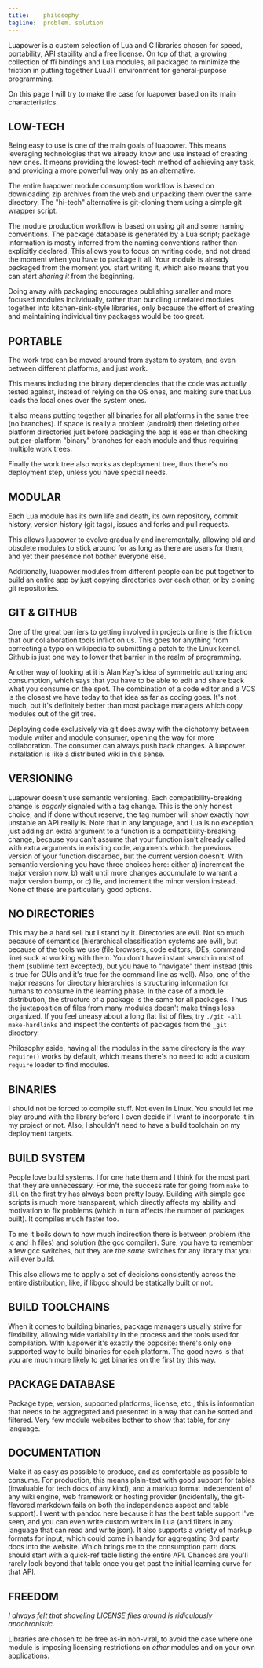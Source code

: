 ```yaml
---
title:    philosophy
tagline:  problem. solution
---
```


Luapower is a custom selection of Lua and C libraries chosen for speed,
portability, API stability and a free license. On top of that, a growing
collection of ffi bindings and Lua modules, all packaged to minimize the
friction in putting together LuaJIT environment for general-purpose
programming.

On this page I will try to make the case for luapower based on its main
characteristics.

## LOW-TECH

Being easy to use is one of the main goals of luapower. This means leveraging
technologies that we already know and use instead of creating new ones.
It means providing the lowest-tech method of achieving any task, and
providing a more powerful way only as an alternative.

The entire luapower module consumption workflow is based on downloading
zip archives from the web and unpacking them over the same directory.
The "hi-tech" alternative is git-cloning them using a simple git wrapper
script.

The module production workflow is based on using git and some naming
conventions. The package database is generated by a Lua script; package
information is mostly inferred from the naming conventions rather than
explicitly declared. This allows you to focus on writing code, and not dread
the moment when you have to package it all. Your module is already packaged
from the moment you start writing it, which also means that you can start
_sharing it_ from the beginning.

Doing away with packaging encourages publishing smaller and more focused
modules individually, rather than bundling unrelated modules together into
kitchen-sink-style libraries, only because the effort of creating and
maintaining individual tiny packages would be too great.

## PORTABLE

The work tree can be moved around from system to system, and even between
different platforms, and just work.

This means including the binary dependencies that the code was actually
tested against, instead of relying on the OS ones, and making sure that Lua
loads the local ones over the system ones.

It also means putting together all binaries for all platforms in the same
tree (no branches). If space is really a problem (android) then deleting
other platform directories just before packaging the app is easier than
checking out per-platform "binary" branches for each module and thus
requiring multiple work trees.

Finally the work tree also works as deployment tree, thus there's no
deployment step, unless you have special needs.

## MODULAR

Each Lua module has its own life and death, its own repository, commit
history, version history (git tags), issues and forks and pull requests.

This allows luapower to evolve gradually and incrementally, allowing old and
obsolete modules to stick around for as long as there are users for them,
and yet their presence not bother everyone else.

Additionally, luapower modules from different people can be put together to
build an entire app by just copying directories over each other, or by
cloning git repositories.

## GIT & GITHUB

One of the great barriers to getting involved in projects online is the
friction that our collaboration tools inflict on us. This goes for anything
from correcting a typo on wikipedia to submitting a patch to the Linux kernel.
Github is just one way to lower that barrier in the realm of programming.

Another way of looking at it is Alan Kay's idea of symmetric authoring
and consumption, which says that you have to be able to edit and share back
what you consume on the spot. The combination of a code editor and a VCS
is the closest we have today to that idea as far as coding goes.
It's not much, but it's definitely better than most package managers
which copy modules out of the git tree.

Deploying code exclusively via git does away with the dichotomy between
module writer and module consumer, opening the way for more collaboration.
The consumer can always push back changes. A luapower installation is like
a distributed wiki in this sense.

## VERSIONING

Luapower doesn't use semantic versioning. Each compatibility-breaking change
is _eagerly_ signaled with a tag change. This is the only honest choice,
and if done without reserve, the tag number will show exactly how unstable
an API really is. Note that in any language, and Lua is no exception,
just adding an extra argument to a function is a compatibility-breaking
change, because you can't assume that your function isn't already called
with extra arguments in existing code, arguments which the previous version
of your function discarded, but the current version doesn't.
With semantic versioning you have three choices here: either
a) increment the major version now, b) wait until more changes
accumulate to warrant a major version bump, or c) lie, and increment
the minor version instead. None of these are particularly good options.

## NO DIRECTORIES

This may be a hard sell but I stand by it. Directories are evil. Not so
much because of semantics (hierarchical classification systems are evil),
but because of the tools we use (file browsers, code editors, IDEs, command
line) suck at working with them. You don't have instant search in most of them
(sublime text excepted), but you have to "navigate" them instead (this is
true for GUIs and it's true for the command line as well). Also, one of the
major reasons for directory hierarchies is structuring information for humans
to consume in the learning phase. In the case of a module distribution, the
structure of a package is the same for all packages. Thus the juxtaposition
of files from many modules doesn't make things less organized. If you feel
uneasy about a long flat list of files, try `./git -all make-hardlinks`
and inspect the contents of packages from the `_git` directory.

Philosophy aside, having all the modules in the same directory is the way
`require()` works by default, which means there's no need to add a custom
`require` loader to find modules.

## BINARIES

I should not be forced to compile stuff. Not even in Linux. You should let me
play around with the library before I even decide if I want to incorporate it
in my project or not. Also, I shouldn't need to have a build toolchain on
my deployment targets.

## BUILD SYSTEM

People love build systems. I for one hate them and I think for the most part
that they are unnecessary. For me, the success rate for going from
`make` to `dll` on the first try has always been pretty lousy.
Building with simple gcc scripts is much more transparent,
which directly affects my ability and motivation to fix problems (which in
turn affects the number of packages built). It compiles much faster too.

To me it boils down to how much indirection there is between problem
(the .c and .h files) and solution (the gcc compiler). Sure, you have to
remember a few gcc switches, but they are _the same_ switches for any library
that you will ever build.

This also allows me to apply a set of decisions consistently across the
entire distribution, like, if libgcc should be statically built or not.

## BUILD TOOLCHAINS

When it comes to building binaries, package managers usually strive for
flexibility, allowing wide variability in the process and the tools
used for compilation. With luapower it's exactly the opposite:
there's only one supported way to build binaries for each platform.
The good news is that you are much more likely to get binaries
on the first try this way.

## PACKAGE DATABASE

Package type, version, supported platforms, license, etc., this is
information that needs to be aggregated and presented in a way that can be
sorted and filtered. Very few module websites bother to show that table,
for any language.

## DOCUMENTATION

Make it as easy as possible to produce, and as comfortable as possible to
consume. For production, this means plain-text with good support for tables
(invaluable for tech docs of any kind), and a markup format independent of
any wiki engine, web framework or hosting provider (incidentally, the
git-flavored markdown fails on both the independence aspect and table
support). I went with pandoc here because it has the best table support
I've seen, and you can even write custom writers in Lua (and filters in any
language that can read and write json). It also supports a variety of markup
formats for input, which could come in handy for aggregating 3rd party docs
into the website. Which brings me to the consumption part: docs should start
with a quick-ref table listing the entire API. Chances are you'll rarely look
beyond that table once you get past the initial learning curve for that API.

## FREEDOM

_I always felt that shoveling LICENSE files around is ridiculously
anachronistic._

Libraries are chosen to be free as-in non-viral, to avoid the case
where one module is imposing licensing restrictions on _other_ modules
and on your own applications.
